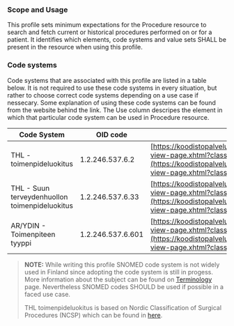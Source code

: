### Scope and Usage

This profile sets minimum expectations for the Procedure resource to search and fetch current or historical procedures performed on or for a patient. It identifies which elements, code systems and value sets SHALL be present in the resource when using this profile.

### Code systems

Code systems that are associated with this profile are listed in a table below. It is not required to use these code systems in every situation, but rather to choose correct code systems depending on a use case if nessecary. Some explanation of using these code systems can be found from the website behind the link. The Use column descripes the element in which that particular code system can be used in Procedure resource.

| Code System              | OID code        | Link          | Use |
|--------------------------|-----------------|-----------------------------------------------------------------------|------|
| THL - toimenpideluokitus | 1.2.246.537.6.2 | [https://koodistopalvelu.kanta.fi/codeserver/pages/classification-view-page.xhtml?classificationKey=57&versionKey=119](https://koodistopalvelu.kanta.fi/codeserver/pages/classification-view-page.xhtml?classificationKey=57&versionKey=119) | `Procedure.code` | 
| THL - Suun terveydenhuollon toimenpideluokitus | 1.2.246.537.6.33 | [https://koodistopalvelu.kanta.fi/codeserver/pages/classification-view-page.xhtml?classificationKey=58&versionKey=79](https://koodistopalvelu.kanta.fi/codeserver/pages/classification-view-page.xhtml?classificationKey=58&versionKey=79) | `Procedure.code` |
| AR/YDIN - Toimenpiteen tyyppi | 1.2.246.537.6.601 | [https://koodistopalvelu.kanta.fi/codeserver/pages/classification-view-page.xhtml?classificationKey=763&versionKey=903](https://koodistopalvelu.kanta.fi/codeserver/pages/classification-view-page.xhtml?classificationKey=763&versionKey=903) | `Procedure.category` |

><strong>NOTE:</strong> While writing this profile SNOMED code system is not widely used in Finland since adopting the code system is still in progess. More information about the subject can be found on [Terminology](https://fhir.fi/finnish-base-profiles/terminology.html#snomed-ct) page. Nevertheless SNOMED codes SHOULD be used if possible in a faced use case.
>
>THL toimenpideluokitus is based on Nordic Classification of Surgical Procedures (NCSP) which can be found in [here](https://norden.diva-portal.org/smash/get/diva2:970547/FULLTEXT01.pdf).
